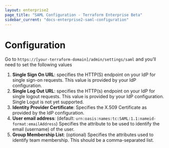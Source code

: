 ```yaml
---
layout: enterprise2
page_title: "SAML Configuration - Terraform Enterprise Beta"
sidebar_current: "docs-enterprise2-saml-configuration"
---
```


# Configuration

Go to `https://[your-terraform-domain]/admin/settings/saml` and you’ll need to set the following values

1. **Single Sign On URL**: specifies the HTTP(S) endpoint on your IdP for single sign-on requests. This value is provided by your IdP configuration.
2. **Single Log Out URL**:  specifies the HTTP(s) endpoint on your IdP for single logout requests. This value is provided by your IdP configuration. Single Logut is not yet supported.
3. **Identity Provider Certificate**: Specifies the X.509 Certificate as provided by the IdP configuration.
4. **User email address**: (default: `urn:oasis:names:tc:SAML:1.1:nameid-format:emailAddress`) Specifies the attribute to be used to identify the email (username) of the user.
5. **Group Membership List**: (optional) Specifies the attributes used to identify team membership. This should be a comma-separated list.